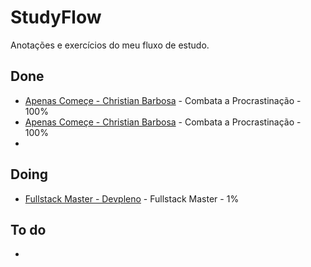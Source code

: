 # StudyFlow
Anotações e exercícios do meu fluxo de estudo.

## Done
- [Apenas Começe - Christian Barbosa](https://apenascomece.com.br/pag-vendas/) - Combata a Procrastinação - 100%
- [Apenas Começe - Christian Barbosa](https://apenascomece.com.br/pag-vendas/) - Combata a Procrastinação - 100%
- 

## Doing
-  [Fullstack Master - Devpleno](fsm/README.md) - Fullstack Master - 1%

## To do
-

